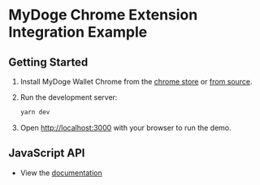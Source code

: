 # MyDoge Chrome Extension Integration Example

## Getting Started

1. Install MyDoge Wallet Chrome from the [chrome store](https://chrome.google.com/webstore/detail/mydogemask/mljponncmhdlacmjbophphkbgcgjdnff) or [from source](https://github.com/mydoge-com/myDogeMask).

2. Run the development server:

   ```bash
   yarn dev
   ```

3. Open [http://localhost:3000](http://localhost:3000) with your browser to run the demo.

## JavaScript API

- View the [documentation](https://mydoge-com.github.io/mydogemask/)
